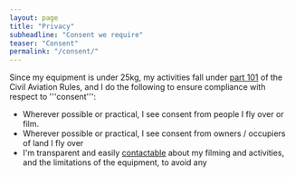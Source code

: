 ```yaml
---
layout: page
title: "Privacy"
subheadline: "Consent we require"
teaser: "Consent"
permalink: "/consent/"
---
```


Since my equipment is under 25kg, my activities fall under [part 101](http://www.caa.govt.nz/rules/Part_101_Brief.htm) of the Civil Aviation Rules, and I do the following to ensure compliance with respect to '''consent''':

* Wherever possible or practical, I see consent from people I fly over or film.
* Wherever possible or practical, I see consent from owners / occupiers of land I fly over
* I'm transparent and easily [contactable](/contact/) about my filming and activities, and the limitations of the equipment, to avoid any
